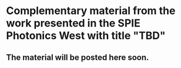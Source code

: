 # Complementary material from the work presented in the SPIE Photonics West with title "TBD"
## The material will be posted here soon.
